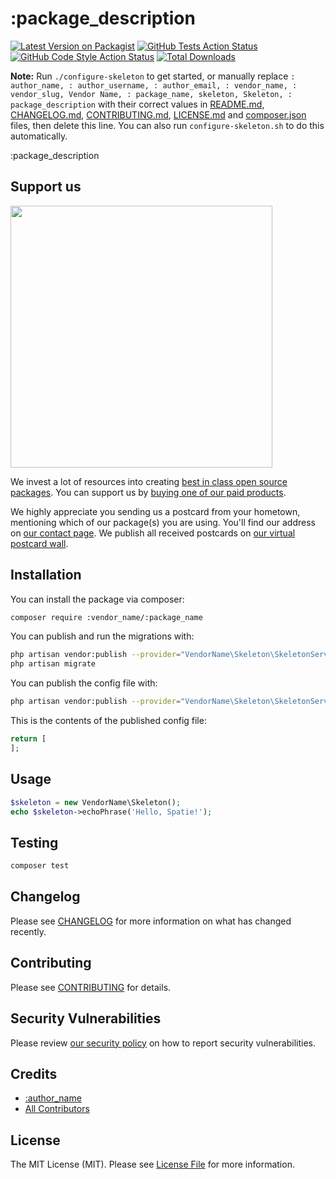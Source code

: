 # :package_description

[![Latest Version on Packagist](https://img.shields.io/packagist/v/:vendor_slug/:package_name.svg?style=flat-square)](https://packagist.org/packages/:vendor_slug/:package_name)
[![GitHub Tests Action Status](https://img.shields.io/github/workflow/status/:vendor_slug/:package_name/run-tests?label=tests)](https://github.com/:vendor_slug/:package_name/actions?query=workflow%3ATests+branch%3Amaster)
[![GitHub Code Style Action Status](https://img.shields.io/github/workflow/status/:vendor_slug/:package_name/Check%20&%20fix%20styling?label=code%20style)](https://github.com/:vendor_slug/:package_name/actions?query=workflow%3A"Check+%26+fix+styling"+branch%3Amaster)
[![Total Downloads](https://img.shields.io/packagist/dt/:vendor_slug/:package_name.svg?style=flat-square)](https://packagist.org/packages/:vendor_slug/:package_name)

**Note:** Run `./configure-skeleton` to get started, or manually replace `: author_name, : author_username, : author_email, : vendor_name, : vendor_slug, Vendor Name, : package_name, skeleton, Skeleton, : package_description` with their correct values in [README.md](README.md), [CHANGELOG.md](CHANGELOG.md), [CONTRIBUTING.md](.github/CONTRIBUTING.md), [LICENSE.md](LICENSE.md) and [composer.json](composer.json) files, then delete this line. You can also run `configure-skeleton.sh` to do this automatically.

:package_description

## Support us

[<img src="https://github-ads.s3.eu-central-1.amazonaws.com/package-skeleton-laravel.jpg?t=1" width="419px" />](https://spatie.be/github-ad-click/package-skeleton-laravel)

We invest a lot of resources into creating [best in class open source packages](https://spatie.be/open-source). You can support us by [buying one of our paid products](https://spatie.be/open-source/support-us).

We highly appreciate you sending us a postcard from your hometown, mentioning which of our package(s) you are using. You'll find our address on [our contact page](https://spatie.be/about-us). We publish all received postcards on [our virtual postcard wall](https://spatie.be/open-source/postcards).

## Installation

You can install the package via composer:

```bash
composer require :vendor_name/:package_name
```

You can publish and run the migrations with:

```bash
php artisan vendor:publish --provider="VendorName\Skeleton\SkeletonServiceProvider" --tag=":short_package_name-migrations"
php artisan migrate
```

You can publish the config file with:
```bash
php artisan vendor:publish --provider="VendorName\Skeleton\SkeletonServiceProvider" --tag=":short_package_name-config"
```

This is the contents of the published config file:

```php
return [
];
```

## Usage

```php
$skeleton = new VendorName\Skeleton();
echo $skeleton->echoPhrase('Hello, Spatie!');
```

## Testing

```bash
composer test
```

## Changelog

Please see [CHANGELOG](CHANGELOG.md) for more information on what has changed recently.

## Contributing

Please see [CONTRIBUTING](.github/CONTRIBUTING.md) for details.

## Security Vulnerabilities

Please review [our security policy](../../security/policy) on how to report security vulnerabilities.

## Credits

- [:author_name](https://github.com/:author_username)
- [All Contributors](../../contributors)

## License

The MIT License (MIT). Please see [License File](LICENSE.md) for more information.
